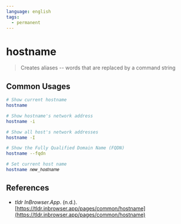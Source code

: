 ```yaml
---
language: english
tags:
  - permanent
---
```


# hostname

> Creates aliases -- words that are replaced by a command string

## Common Usages

```bash
# Show current hostname
hostname

# Show hostname's network address
hostname -i

# Show all host's network addresses
hostname -I

# Show the Fully Qualified Domain Name (FQDN)
hostname --fqdn

# Set current host name
hostname 𝑛𝑒𝑤_ℎ𝑜𝑠𝑡𝑛𝑎𝑚𝑒
```

## References

- _tldr InBrowser.App_. (n.d.). [https://tldr.inbrowser.app/pages/common/hostname](https://tldr.inbrowser.app/pages/common/hostname)

